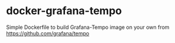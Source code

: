 # docker-grafana-tempo

Simple Dockerfile to build Grafana-Tempo image on your own from https://github.com/grafana/tempo